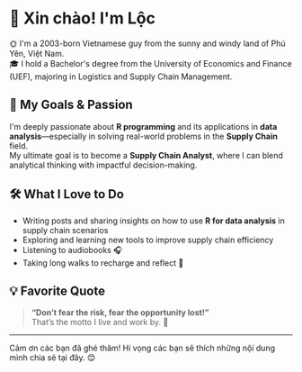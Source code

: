 # 👋 Xin chào! I'm Lộc

🌞 I'm a 2003-born Vietnamese guy from the sunny and windy land of Phú Yên, Việt Nam.  
🎓 I hold a Bachelor's degree from the University of Economics and Finance (UEF), majoring in Logistics and Supply Chain Management.  

## 🎯 My Goals & Passion

I'm deeply passionate about **R programming** and its applications in **data analysis**—especially in solving real-world problems in the **Supply Chain** field.  
My ultimate goal is to become a **Supply Chain Analyst**, where I can blend analytical thinking with impactful decision-making.

## 🛠️ What I Love to Do

- Writing posts and sharing insights on how to use **R for data analysis** in supply chain scenarios  
- Exploring and learning new tools to improve supply chain efficiency  
- Listening to audiobooks 🎧  
- Taking long walks to recharge and reflect 🚶  

## 💡 Favorite Quote

> **“Don’t fear the risk, fear the opportunity lost!”**  
> That’s the motto I live and work by. 💝

---

Cảm ơn các bạn đã ghé thăm! Hi vọng các bạn sẽ thích những nội dung mình chia sẻ tại đây. 😊
